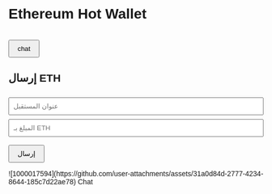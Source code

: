 <!DOCTYPE html><html lang="en">
<head>
  <meta charset="UTF-8" />
  <meta name="viewport" content="width=device-width, initial-scale=1.0" />
  <title>Ethereum Hot Wallet</title>
  <script src="https://cdn.jsdelivr.net/npm/ethers@6.6.2/dist/ethers.umd.min.js"></script>
  <style>
    body { font-family: Arial, sans-serif; padding: 2rem; }
    button { margin-top: 1rem; padding: 0.5rem 1rem; }
    input { margin-top: 0.5rem; padding: 0.5rem; width: 100%; }
  </style>
</head>
<body>
  <h1>Ethereum Hot Wallet</h1>
  <button onclick="createWallet()">chat</button>
  <div id="wallet" style="margin-top: 1rem;"></div>  <h2>إرسال ETH</h2>
  <input type="text" id="toAddress" placeholder="عنوان المستقبل">
  <input type="text" id="amount" placeholder="المبلغ بـ ETH">
  <button onclick="sendTransaction()">إرسال</button>  <script>
    let wallet;
    let provider = new ethers.providers.JsonRpcProvider("https://mainnet.infura.io/v3/2a9b0faed1614cffbdb86503ff404bdb");

    async function createWallet() {
      wallet = ethers.Wallet.createRandom().connect(provider);
      const balance = await provider.getBalance(wallet.address);

      document.getElementById("wallet").innerHTML = `
        <p><strong>العنوان:</strong> ${wallet.address}</p>
        <p><strong>العبارة السرية:</strong> ${wallet.mnemonic.phrase}</p>
        <p><strong>الرصيد:</strong> ${ethers.formatEther(balance)} ETH</p>
      `;
    }

    async function sendTransaction() {
      const to = document.getElementById("toAddress").value;
      const amount = document.getElementById("amount").value;

      if (!wallet) {
        alert("أنشئ المحفظة أولاً");
        return;
      }

      const tx = await wallet.sendTransaction({
        to: to,
        value: ethers.parseEther(amount)
      });

      alert("تم إرسال المعاملة! Tx Hash: " + tx.hash);
    }
  </script></body>
</html>![1000017594](https://github.com/user-attachments/assets/31a0d84d-2777-4234-8644-185c7d22ae78)
 Chat
